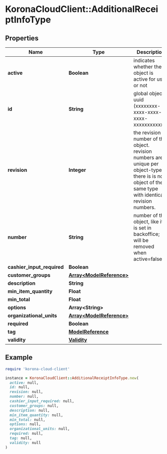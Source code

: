 # KoronaCloudClient::AdditionalReceiptInfoType

## Properties

| Name | Type | Description | Notes |
| ---- | ---- | ----------- | ----- |
| **active** | **Boolean** | indicates whether the object is active for use or not | [optional][readonly] |
| **id** | **String** | global object uuid (xxxxxxxx-xxxx-xxxx-xxxx-xxxxxxxxxxxx) | [optional] |
| **revision** | **Integer** | the revision number of the object. revision numbers are unique per object-type. there is is no object of the same type with identical revision numbers. | [optional][readonly] |
| **number** | **String** | number of the object, like it is set in backoffice; will be removed when active&#x3D;false | [optional] |
| **cashier_input_required** | **Boolean** |  | [optional] |
| **customer_groups** | [**Array&lt;ModelReference&gt;**](ModelReference.md) |  | [optional] |
| **description** | **String** |  | [optional] |
| **min_item_quantity** | **Float** |  | [optional] |
| **min_total** | **Float** |  | [optional] |
| **options** | **Array&lt;String&gt;** |  | [optional] |
| **organizational_units** | [**Array&lt;ModelReference&gt;**](ModelReference.md) |  | [optional] |
| **required** | **Boolean** |  | [optional] |
| **tag** | [**ModelReference**](ModelReference.md) |  | [optional] |
| **validity** | [**Validity**](Validity.md) |  | [optional] |

## Example

```ruby
require 'korona-cloud-client'

instance = KoronaCloudClient::AdditionalReceiptInfoType.new(
  active: null,
  id: null,
  revision: null,
  number: null,
  cashier_input_required: null,
  customer_groups: null,
  description: null,
  min_item_quantity: null,
  min_total: null,
  options: null,
  organizational_units: null,
  required: null,
  tag: null,
  validity: null
)
```

